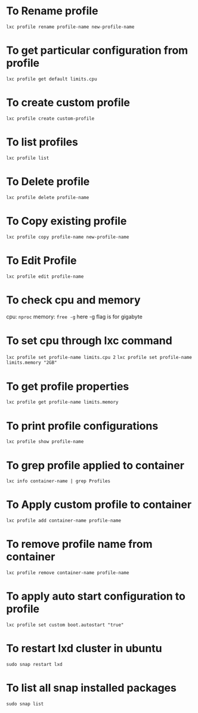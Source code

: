# To Rename profile
`lxc profile rename profile-name new-profile-name`

# To get particular configuration from profile
`lxc profile get default limits.cpu`

# To create custom profile
`lxc profile create custom-profile`

# To list profiles 
`lxc profile list`

# To Delete profile
`lxc profile delete profile-name`

# To Copy existing profile
`lxc profile copy profile-name new-profile-name`

# To Edit Profile
`lxc profile edit profile-name`

# To check cpu and memory
cpu: `nproc`
memory: `free -g` here -g flag is for gigabyte

# To set cpu through lxc command
`lxc profile set profile-name limits.cpu 2`
`lxc profile set profile-name limits.memory "2GB"`

# To get profile properties
`lxc profile get profile-name limits.memory`

# To print profile configurations
`lxc profile show profile-name`

# To grep profile applied to container
`lxc info container-name | grep Profiles`

# To Apply custom profile to container
`lxc profile add container-name profile-name`

# To remove profile name from container
`lxc profile remove container-name profile-name`

# To apply auto start configuration to profile
`lxc profile set custom boot.autostart "true"`

# To restart lxd cluster in ubuntu
`sudo snap restart lxd`

# To list all snap installed packages
`sudo snap list`